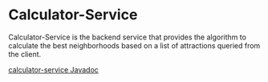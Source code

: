# Calculator-Service

Calculator-Service is the backend service that provides the algorithm to calculate the best neighborhoods based on a list of attractions queried from the client.

[calculator-service Javadoc](https://ningxie1991.github.io/AScout/cs-javadoc/index.html)
